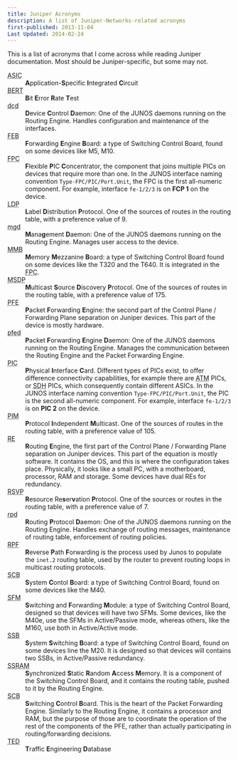 ```yaml
---
title: Juniper Acronyms
description: A list of Juniper-Networks-related acronyms
first-published: 2013-11-04
Last Updated: 2014-02-24
---
```


This is a list of acronyms that I come across while reading Juniper 
documentation. Most should be Juniper-specific, but some may not.

<dl class='dl-horizontal'>
<!-- APIC: Application-Specific Integrated Circuit -->
<dt><abbr title='Application-Specific Integrated Circuit'>ASIC</abbr></dt>
<dd><b>A</b>pplication-<b>S</b>pecific <b>I</b>ntegrated <b>C</b>ircuit</dd>
<!-- BERT: Bit Error Rate Test -->
<dt><abbr title='Bit Error Rate Test'>BERT</abbr></dt>
<dd><b>B</b>it <b>E</b>rror <b>R</b>ate <b>T</b>est</dd>
<!-- dcd: Device Control Daemon -->
<dt><abbr title='Device Control Daemon'>dcd</abbr></dt>
<dd><b>D</b>evice <b>C</b>ontrol <b>D</b>aemon: One of the JUNOS daemons 
running on the Routing Engine. Handles configuration and maintenance of 
the interfaces.</dd>

<!-- FEB: Forwarding Engine Board -->
<dt><abbr title='Forwarding Engine Board'>FEB</abbr></dt>
<dd><b>F</b>orwarding <b>E</b>ngine <b>B</b>oard: a type of Switching 
Control Board, found on some devices like M5, M10.</dd>

<!-- FPC: Flexible PIC Concentrator -->
<dt><abbr title='Flexible PIC Concentrator'>FPC</abbr></dt>
<dd><b>F</b>lexible <b>P</b>IC <b>C</b>oncentrator, the component that 
joins multiple PICs on devices that require more than one. In the JUNOS 
interface naming convention <code>Type-FPC/PIC/Port.Unit</code>, the FPC 
is the first all-numeric component. For example, interface 
<code>fe-1/2/3</code> is on <b>FCP 1</b> on the device.</dd>

<!-- LDP: Label Distribution Protocol -->
<dt><abbr title='Label Distribution Protocol'>LDP</abbr></dt>
<dd><b>L</b>abel <b>D</b>istribution <b>P</b>rotocol. One of the 
sources of routes in the routing table, with a preference value of 9.</dd>

<!-- mgd: Management Daemon -->
<dt><abbr title='Management Daemon'>mgd</abbr></dt>
<dd><b>M</b>ana<b>g</b>ement <b>D</b>aemon: One of the JUNOS daemons 
running on the Routing Engine. Manages user access to the device.</dd>

<!-- MMB: Memory Mezzanine Board -->
<dt><abbr title='Memory Mezzanine Board'>MMB</abbr></dt>
<dd><b>M</b>emory <b>M</b>ezzanine <b>B</b>oard: a type of Switching 
Control Board found on some devices like the T320 and the T640. It is 
integrated in the <abbr title='Flexible PIC Concentrator'>FPC</abbr>.</dd>

<!-- MSDP: Multicast Source Discovery Protocol -->
<dt><abbr title='Multicast Source Discovery Protocol'>MSDP</abbr></dt>
<dd><b>M</b>ulticast <b>S</b>ource <b>D</b>iscovery <b>P</b>rotocol. 
One of the sources of routes in the routing table, with a preference 
value of 175.</dd>

<!-- PFE: Packet Forwarding Engine -->
<dt><abbr title='Packet Forwarding Engine'>PFE</abbr></dt>
<dd><b>P</b>acket <b>F</b>orwarding <b>E</b>ngine: the second part of the 
Control Plane / Forwarding Plane separation on Juniper devices. This part 
of the device is mostly hardware.</dd>

<!-- pfed: Packet Forwarding Engine Daemon -->
<dt><abbr title='Packet Forwarding Engine Daemon'>pfed</abbr></dt>
<dd><b>P</b>acket <b>F</b>orwarding <b>E</b>ngine <b>D</b>aemon: One of 
the JUNOS daemons running on the Routing Engine. Manages the 
communication between the Routing Engine and the Packet Forwarding 
Engine.</dd>

<!-- PIC: Physical Interface Card -->
<dt><abbr title='Physical Interface Card'>PIC</abbr></dt>
<dd><b>P</b>hysical <b>I</b>nterface <b>C</b>ard. Different types of 
PICs exist, to offer difference connectivity capabilities, for example 
there are <abbr title='Asynchronous Transfer Mode'>ATM</abbr> PICs, or 
<abbr title='Synchronous Digital Hierarchy'>SDH</abbr> PICs, which 
consequently contain different ASICs. In the JUNOS interface naming 
convention <code>Type-FPC/PIC/Port.Unit</code>, the PIC is the second 
all-numeric component. For example, interface <code>fe-1/2/3</code> is 
on <b>PIC 2</b> on the device.</dd>

<!-- PIM: Protocol Independent Multicast -->
<dt><abbr title='Protocol Independent Multicast'>PIM</abbr></dt>
<dd><b>P</b>rotocol <b>I</b>ndependent <b>M</b>ulticast. One of the 
sources of routes in the routing table, with a preference value of 105.</dd>

<!-- RE: Routing Engine -->
<dt><abbr title='Routing Engine'>RE</abbr></dt>
<dd><b>R</b>outing <b>E</b>ngine, the first part of the Control Plane / 
Forwarding Plane separation on Juniper devices. This part of the 
equation is mostly software. It contains the OS, and this is where the 
configuration takes place. Physically, it looks like a small PC, with a 
motherboard, processor, RAM and storage. Some devices have dual REs 
for redundancy.</dd>

<!-- RSVP: Resource Reservation Protocol -->
<dt><abbr title='Resource Reservation Protocol'>RSVP</abbr></dt>
<dd><b>R</b>esource Re<b>s</b>er<b>v</b>ation <b>P</b>rotocol. One of 
the sources or routes in the routing table, with a preference value of 
7.</dd>

<!-- rpd: Routing Protocol Daemon -->
<dt><abbr title='Routing Protocol Daemon'>rpd</abbr></dt>
<dd><b>R</b>outing <b>P</b>rotocol <b>D</b>aemon: One of the JUNOS 
daemons running on the Routing Engine. Handles exchange of routing 
messages, maintenance of routing table, enforcement of routing policies.</dd>

<!-- RPF: Reverse Path Forwarding -->
<dt><abbr title='Reverse Path Forwarding'>RPF</abbr></dt>
<dd><b>R</b>everse <b>P</b>ath <b>F</b>orwarding is the process used by 
Junos to populate the <code>inet.2</code> routing table, used by the 
router to prevent routing loops in multicast routing protocols.</dd>

<!-- SCB: System Control Board -->
<dt><abbr title='System Control Board'>SCB</abbr></dt>
<dd><b>S</b>ystem <b>C</b>ontol <b>B</b>oard: a type of Switching 
Control Board, found on some devices like the M40.</dd>

<!-- SFM: Switching and Forwarding Module -->
<dt><abbr title='Switching and Forwarding Module'>SFM</abbr></dt>
<dd><b>S</b>witching and <b>F</b>orwarding <b>M</b>odule: a type of 
Switching Control Board, designed so that devices will have two SFMs. 
Some devices, like the M40e, use the SFMs in Active/Passive mode, 
whereas others, like the M160, use both in Active/Active mode.</dd>

<!-- SSB: System Switching Board -->
<dt><abbr title='System Switching Board'>SSB</abbr></dt>
<dd><b>S</b>ystem <b>S</b>witching <b>B</b>oard: a type of Switching 
Control Board, found on some devices line the M20. It is designed so 
that devices will contains two SSBs, in Active/Passive redundancy.</dd>

<!-- SSRAM: Synchronized Static Random Access Memory -->
<dt><abbr title='Synchronized Static Random Access Memory'>SSRAM</abbr></dt>
<dd><b>S</b>ynchronized <b>S</b>tatic <b>R</b>andom <b>A</b>ccess 
<b>M</b>emory. It is a component of the Switching Control Board, and it 
contains the routing table, pushed to it by the Routing Engine.</dd>

<!-- SCB: Switching Control Board -->
<dt><abbr title='Switching Control Board'>SCB</abbr></dt>
<dd><b>S</b>witching <b>C</b>ontrol <b>B</b>oard. This is the heart of 
the Packet Forwarding Engine. Similarly to the Routing Engine, it 
contains a processor and RAM, but the purpose of those are to coordinate 
the operation of the rest of the components of the PFE, rather than 
actually participating in routing/forwarding decisions.</dd>
<dt><abbr title='Traffic Engineering Database'>TED</abbr></dt>
<dd><b>T</b>raffic <b>E</b>ngineering <b>D</b>atabase</dd>
</dl>
